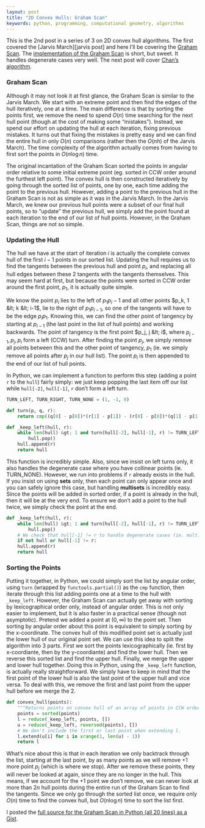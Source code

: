 ```yaml
---
layout: post
title: "2D Convex Hulls: Graham Scan"
keywords: python, programming, computational geometry, algorithms
---
```

This is the 2nd post in a series of 3 on 2D convex hull algorithms. The first
covered the [Jarvis March][jarvis post] and here I’ll be covering the [Graham
Scan][graham scan]. The [implementation of the Graham Scan][graham scan code]
is short, but sweet. It handles degenerate cases very well. The next post will
cover [Chan’s algorithm][chan code].

### Graham Scan

Although it may not look it at first glance, the Graham Scan is similar to the
Jarvis March. We start with an extreme point and then find the edges of the
hull iteratively, one at a time. The main difference is that by sorting the
points first, we remove the need to spend $O(n)$ time searching for the next
hull point (though at the cost of making some “mistakes”). Instead, we spend
our effort on updating the hull at each iteration, fixing previous mistakes. It
turns out that fixing the mistakes is pretty easy and we can find the entire
hull in only $O(n)$ comparisons (rather then the $O(nh)$ of the Jarvis
March). The time complexity of the algorithm actually comes from having to
first sort the points in $O(n \log n)$ time.

The original incantation of the Graham Scan sorted the points in angular order
relative to some initial extreme point (eg. sorted in CCW order around the
furthest left point). The convex hull is then constructed iteratively by going
through the sorted list of points, one by one, each time adding the point to
the previous hull. However, adding a point to the previous hull in the Graham
Scan is not as simple as it was in the Jarvis March. In the Jarvis March, we
knew our previous hull points were a subset of our final hull points, so to
“update” the previous hull, we simply add the point found at each iteration to
the end of our list of hull points. However, in the Graham Scan, things are not
so simple.

### Updating the Hull

The hull we have at the start of iteration $i$ is actually the complete
convex hull of the first $i-1$ points in our sorted list. Updating the hull
requires us to find the tangents between the previous hull and point $p_i$,
and replacing all hull edges between these 2 tangents with the tangents
themselves. This may seem hard at first, but because the points were sorted in
CCW order around the first point, $p_1$, it is actually quite simple.

We know the point $p_i$ lies to the left of $p_1 p_i-1$ and all other
points $p_k, 1 &lt; k &lt; i-1$, lie to the right of $p_1 p_{i-1}$, so one
of the tangents will have to be the edge $p_i p_1$. Knowing this, we can find
the other point of tangency by starting at $p_{i-1}$ (the last point in the
list of hull points) and working backwards. The point of tangency is the first
point $p_j, j &lt; i$, where $p_{j-1}, p_j, p_i$ form a left (CCW) turn.
After finding the point $p_j$, we simply remove all points between this and
the other point of tangency, $p_1$ (ie. we simply remove all points after
$p_j$ in our hull list). The point $p_i$ is then appended to the end of our
list of hull points.

In Python, we can implement a function to perform this step (adding a point `r`
to the `hull`) fairly simply: we just keep popping the last item off our list
while `hull[-2]`, `hull[-1]`, `r` don’t form a left turn.

```python
TURN_LEFT, TURN_RIGHT, TURN_NONE = (1, -1, 0)

def turn(p, q, r):
    return cmp((q[0] - p[0])*(r[1] - p[1]) - (r[0] - p[0])*(q[1] - p[1]), 0)

def _keep_left(hull, r):
    while len(hull) &gt; 1 and turn(hull[-2], hull[-1], r) != TURN_LEFT:
        hull.pop()
    hull.append(r)
    return hull
```

This function is incredibly simple. Also, since we insist on left turns only,
it also handles the degenerate case where you have collinear points (ie.
TURN_NONE). However, we run into problems if `r` already exists in the hull. If
you insist on using **sets** only, then each point can only appear once and you
can safely ignore this case, but handling **multisets** is incredibly easy.
Since the points will be added in sorted order, if a point is already in the
hull, then it will be at the very end. To ensure we don’t add a point to the
hull twice, we simply check the point at the end.

```python
def _keep_left(hull, r):
    while len(hull) &gt; 1 and turn(hull[-2], hull[-1], r) != TURN_LEFT:
        hull.pop()
    # We check that hull[-1] != r to handle degenerate cases (ie. multisets)
    if not hull or hull[-1] != r:
    hull.append(r)
    return hull
```

### Sorting the Points

Putting it together, in Python, we could simply sort the list by angular order,
using `turn` (wrapped by `functools.partial()`) as the `cmp` function, then
iterate through this list adding points one at a time to the hull with
`_keep_left`. However, the Graham Scan can actually get away with sorting by
lexicographical order only, instead of angular order. This is not only easier
to implement, but it is also faster in a practical sense (though not
asymptotic). Pretend we added a point at $(0, \infty)$ to the point set. Then
sorting by angular order about this point is equivalent to simply sorting by
the x-coordinate. The convex hull of this modified point set is actually just
the lower hull of our original point set. We can use this idea to split the
algorithm into 3 parts. First we sort the points lexicographically (ie. first
by x-coordiante, then by the y-coordiante) and find the lower hull. Then we
reverse this sorted list and find the upper hull. Finally, we merge the upper
and lower hull together. Doing this in Python, using the `_keep_left` function,
is actually really straightforward. We simply have to keep in mind that the
first point of the lower hull is also the last point of the upper hull and vice
versa. To deal with this, we remove the first and last point from the upper
hull before we merge the 2.

```python
def convex_hull(points):
    """Returns points on convex hull of an array of points in CCW order."""
    points = sorted(points)
    l = reduce(_keep_left, points, [])
    u = reduce(_keep_left, reversed(points), [])
    # We don't include the first or last point when extending l.
    l.extend(u[i] for i in xrange(1, len(u) - 1))
    return l
```

What’s nice about this is that in each iteration we only backtrack through the
list, starting at the last point, by as many points as we will remove +1 more
point $p_j$ (which is where we stop). After we remove these points, they will
never be looked at again, since they are no longer in the hull. This means, if
we account for the +1 point we don’t remove, we can never look at more than
$2n$ hull points during the entire run of the Graham Scan to find the
tangents. Since we only go through the sorted list once, we require only
$O(n)$ time to find the convex hull, but $O(n \log n)$ time to sort the
list first.

I posted the [full source for the Graham Scan in Python (all 20 lines) as a Gist][graham scan code].

[jarvis]: http://en.wikipedia.org/wiki/Jarvis_march "Jarvis March (Gift Wrapping)"
[jarivs code]: http://gist.github.com/252222 "Source code for the Jarvis March"
[graham scan]: http://en.wikipedia.org/wiki/Graham_scan "Graham (Andrews) Scan"
[graham scan code]: http://gist.github.com/242402 "Source code for the Graham Scan"
[chan]: http://www.cs.uwaterloo.ca/~tmchan/conv23d.ps.gz "Chan's Algorithm (original paper)"
[chan code]: http://gist.github.com/252229 "Source code for Chan's algorithm"

